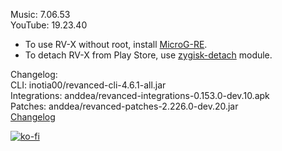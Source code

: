 Music: 7.06.53  
YouTube: 19.23.40  
- To use RV-X without root, install [MicroG-RE](https://github.com/WSTxda/MicroG-RE/releases/latest).  
- To detach RV-X from Play Store, use [zygisk-detach](https://github.com/j-hc/zygisk-detach) module.  

Changelog:  
CLI: inotia00/revanced-cli-4.6.1-all.jar  
Integrations: anddea/revanced-integrations-0.153.0-dev.10.apk  
Patches: anddea/revanced-patches-2.226.0-dev.20.jar  
[Changelog](https://github.com/anddea/revanced-patches/releases/tag/vdev.20)  
  
[![ko-fi](https://ko-fi.com/img/githubbutton_sm.svg)](https://ko-fi.com/W7W8VRK0S)  

